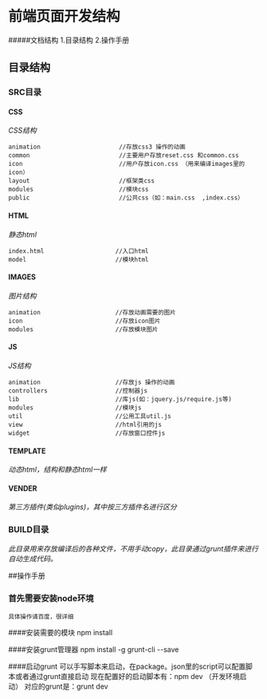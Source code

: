 # 前端页面开发结构
#####文档结构
    1.目录结构
    2.操作手册

## 目录结构
### SRC目录
#### CSS
_CSS结构_

    animation                      //存放css3 操作的动画
    common                         //主要用户存放reset.css 和common.css
    icon                           //用户存放icon.css （用来编译images里的icon）
    layout                         //框架类css
    modules                        //模块css
    public                         //公共css（如：main.css  ,index.css）

#### HTML
_静态html_

    index.html                    //入口html
    model                         //模块html

#### IMAGES
_图片结构_

    animation                     //存放动画需要的图片
    icon                          //存放icon图片
    modules                       //存放模块图片

#### JS
_JS结构_

    animation                     //存放js 操作的动画
    controllers                   //控制器js
    lib                           //库js(如：jquery.js/require.js等)
    modules                       //模块js
    util                          //公用工具util.js
    view                          //html引用的js
    widget                        //存放窗口控件js

#### TEMPLATE
_动态html，结构和静态html一样_
#### VENDER
_第三方插件(类似plugins)，其中按三方插件名进行区分_

### BUILD目录
_此目录用来存放编译后的各种文件，不用手动copy，此目录通过grunt插件来进行自动生成代码。_


##操作手册

### 首先需要安装node环境
    具体操作请百度，很详细

####安装需要的模块
    npm install

####安装grunt管理器
    npm install -g grunt-cli --save

####启动grunt
    可以手写脚本来启动，在package。json里的script可以配置脚本或者通过grunt直接启动
    现在配置好的启动脚本有：npm dev （开发环境启动）
    对应的grunt是：grunt dev
